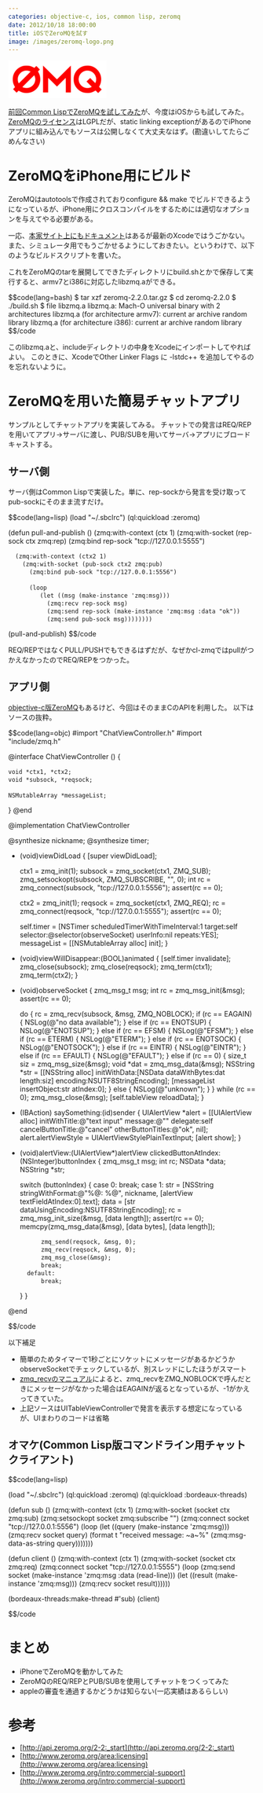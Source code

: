 ```yaml
---
categories: objective-c, ios, common lisp, zeromq
date: 2012/10/18 18:00:00
title: iOSでZeroMQを試す
image: /images/zeromq-logo.png
---
```


![zeromq](/images/zeromq-logo.png)

[前回Common LispでZeroMQを試してみた](http://mojavy.com/blog/2012/10/17/common-lisp-zeromq/)が、今度はiOSからも試してみた。[ZeroMQのライセンス](http://www.zeromq.org/area:licensing)はLGPLだが、static linking exceptionがあるのでiPhoneアプリに組み込んでもソースは公開しなくて大丈夫なはず。(勘違いしてたらごめんなさい)

# ZeroMQをiPhone用にビルド

ZeroMQはautotoolsで作成されておりconfigure && make でビルドできるようになっているが、iPhone用にクロスコンパイルをするためには適切なオプションを与えてやる必要がある。

一応、[本家サイト上にもドキュメント](http://www.zeromq.org/build:iphone)はあるが最新のXcodeではうごかない。また、シミュレータ用でもうごかせるようにしておきたい。というわけで、以下のようなビルドスクリプトを書いた。

<script src="https://gist.github.com/3899653.js"> </script>

これをZeroMQのtarを展開してできたディレクトリにbuild.shとかで保存して実行すると、armv7とi386に対応したlibzmq.aができる。

$$code(lang=bash)
$ tar xzf zeromq-2.2.0.tar.gz
$ cd zeromq-2.2.0
$ ./build.sh
$ file libzmq.a
libzmq.a: Mach-O universal binary with 2 architectures
libzmq.a (for architecture armv7):      current ar archive random library
libzmq.a (for architecture i386):       current ar archive random library
$$/code

このlibzmq.aと、includeディレクトリの中身をXcodeにインポートしてやればよい。
このときに、XcodeでOther Linker Flags に -lstdc++ を追加してやるのを忘れないように。


# ZeroMQを用いた簡易チャットアプリ

サンプルとしてチャットアプリを実装してみる。
チャットでの発言はREQ/REPを用いてアプリ→サーバに渡し、PUB/SUBを用いてサーバ→アプリにブロードキャストする。


## サーバ側

サーバ側はCommon Lispで実装した。単に、rep-sockから発言を受け取ってpub-sockにそのまま流すだけ。

$$code(lang=lisp)
(load "~/.sbclrc")
(ql:quickload :zeromq)

(defun pull-and-publish ()
  (zmq:with-context (ctx 1)
    (zmq:with-socket (rep-sock ctx zmq:rep)
      (zmq:bind rep-sock "tcp://127.0.0.1:5555")

      (zmq:with-context (ctx2 1)
        (zmq:with-socket (pub-sock ctx2 zmq:pub)
          (zmq:bind pub-sock "tcp://127.0.0.1:5556")

          (loop
             (let ((msg (make-instance 'zmq:msg)))
               (zmq:recv rep-sock msg)
               (zmq:send rep-sock (make-instance 'zmq:msg :data "ok"))
               (zmq:send pub-sock msg))))))))

(pull-and-publish)
$$/code

REQ/REPではなくPULL/PUSHでもできるはずだが、なぜかcl-zmqではpullがつかえなかったのでREQ/REPをつかった。

## アプリ側

[objective-c版ZeroMQ](https://github.com/jeremy-w/objc-zmq)もあるけど、今回はそのままCのAPIを利用した。
以下はソースの抜粋。

$$code(lang=objc)
#import "ChatViewController.h"
#import "include/zmq.h"

@interface ChatViewController () {

    void *ctx1, *ctx2;
    void *subsock, *reqsock;

    NSMutableArray *messageList;
}
@end

@implementation ChatViewController

@synthesize nickname;
@synthesize timer;

- (void)viewDidLoad
{
    [super viewDidLoad];

    ctx1 = zmq_init(1);
    subsock = zmq_socket(ctx1, ZMQ_SUB);
    zmq_setsockopt(subsock, ZMQ_SUBSCRIBE, "", 0);
    int rc = zmq_connect(subsock, "tcp://127.0.0.1:5556");
    assert(rc == 0);

    ctx2 = zmq_init(1);
    reqsock = zmq_socket(ctx1, ZMQ_REQ);
    rc = zmq_connect(reqsock, "tcp://127.0.0.1:5555");
    assert(rc == 0);

    self.timer = [NSTimer scheduledTimerWithTimeInterval:1 target:self selector:@selector(observeSocket) userInfo:nil repeats:YES];
    messageList = [[NSMutableArray alloc] init];
}

- (void)viewWillDisappear:(BOOL)animated
{
    [self.timer invalidate];
    zmq_close(subsock);
    zmq_close(reqsock);
    zmq_term(ctx1);
    zmq_term(ctx2);
}

- (void)observeSocket
{
    zmq_msg_t msg;
    int rc = zmq_msg_init(&msg);
    assert(rc == 0);

    do {
        rc = zmq_recv(subsock, &msg, ZMQ_NOBLOCK);
        if (rc == EAGAIN) {
            NSLog(@"no data available");
        } else if (rc == ENOTSUP) {
            NSLog(@"ENOTSUP");
        } else if (rc == EFSM) {
            NSLog(@"EFSM");
        } else if (rc == ETERM) {
            NSLog(@"ETERM");
        } else if (rc == ENOTSOCK) {
            NSLog(@"ENOTSOCK");
        } else if (rc == EINTR) {
            NSLog(@"EINTR");
        } else if (rc == EFAULT) {
            NSLog(@"EFAULT");
        } else if (rc == 0) {
            size_t siz = zmq_msg_size(&msg);
            void *dat = zmq_msg_data(&msg);
            NSString *str = [[NSString alloc] initWithData:[NSData dataWithBytes:dat length:siz] encoding:NSUTF8StringEncoding];
            [messageList insertObject:str atIndex:0];
        } else {
            NSLog(@"unknown");
        }
    } while (rc == 0);
    zmq_msg_close(&msg);
    [self.tableView reloadData];
}

- (IBAction) saySomething:(id)sender
{
    UIAlertView *alert = [[UIAlertView alloc] initWithTitle:@"text input"
                                message:@""
                               delegate:self
                      cancelButtonTitle:@"cancel"
                      otherButtonTitles:@"ok", nil];
    alert.alertViewStyle = UIAlertViewStylePlainTextInput;
    [alert show];
}

- (void)alertView:(UIAlertView*)alertView clickedButtonAtIndex:(NSInteger)buttonIndex
{
    zmq_msg_t msg;
    int rc;
    NSData *data;
    NSString *str;

    switch (buttonIndex) {
        case 0:
            break;
        case 1:
            str = [NSString stringWithFormat:@"%@: %@", nickname, [alertView textFieldAtIndex:0].text];
            data = [str dataUsingEncoding:NSUTF8StringEncoding];
            rc = zmq_msg_init_size(&msg, [data length]);
            assert(rc == 0);
            memcpy(zmq_msg_data(&msg), [data bytes], [data length]);

            zmq_send(reqsock, &msg, 0);
            zmq_recv(reqsock, &msg, 0);
            zmq_msg_close(&msg);
            break;
        default:
            break;
    }
}

@end

$$/code

以下補足

* 簡単のためタイマーで1秒ごとにソケットにメッセージがあるかどうかobserveSocketでチェックしているが、別スレッドにしたほうがスマート
* [zmq_recvのマニュアル](http://api.zeromq.org/2-2:zmq-recv)によると、zmq_recvをZMQ_NOBLOCKで呼んだときにメッセージがなかった場合はEAGAINが返るとなっているが、-1がかえってきていた。
* 上記ソースはUITableViewControllerで発言を表示する想定になっているが、UIまわりのコードは省略


## オマケ(Common Lisp版コマンドライン用チャットクライアント)

$$code(lang=lisp)

(load "~/.sbclrc")
(ql:quickload :zeromq)
(ql:quickload :bordeaux-threads)

(defun sub ()
  (zmq:with-context (ctx 1)
    (zmq:with-socket (socket ctx zmq:sub)
      (zmq:setsockopt socket zmq:subscribe "")
      (zmq:connect socket "tcp://127.0.0.1:5556")
      (loop
         (let ((query (make-instance 'zmq:msg)))
           (zmq:recv socket query)
           (format t "received message: ~a~%" (zmq:msg-data-as-string query)))))))

(defun client ()
  (zmq:with-context (ctx 1)
    (zmq:with-socket (socket ctx zmq:req)
      (zmq:connect socket "tcp://127.0.0.1:5555")
      (loop
         (zmq:send socket (make-instance 'zmq:msg
                                         :data (read-line)))
         (let ((result (make-instance 'zmq:msg)))
           (zmq:recv socket result))))))


(bordeaux-threads:make-thread #'sub)
(client)

$$/code

# まとめ

* iPhoneでZeroMQを動かしてみた
* ZeroMQのREQ/REPとPUB/SUBを使用してチャットをつくってみた
* appleの審査を通過するかどうかは知らない(一応実績はあるらしい)

# 参考

* [http://api.zeromq.org/2-2:_start](http://api.zeromq.org/2-2:_start)
* [http://www.zeromq.org/area:licensing](http://www.zeromq.org/area:licensing)
* [http://www.zeromq.org/intro:commercial-support](http://www.zeromq.org/intro:commercial-support)
